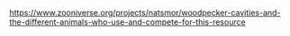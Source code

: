 https://www.zooniverse.org/projects/natsmor/woodpecker-cavities-and-the-different-animals-who-use-and-compete-for-this-resource
